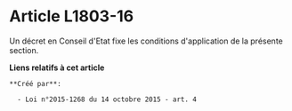 # Article L1803-16

Un décret en Conseil d'Etat fixe les conditions d'application de la présente section.

**Liens relatifs à cet article**

	**Créé par**:

	  - Loi n°2015-1268 du 14 octobre 2015 - art. 4
